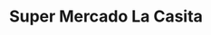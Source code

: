 ---
title: "Super Mercado La Casita"
url: /lawrenceville/super-mercado-la-casita/
shop: supermarket
---